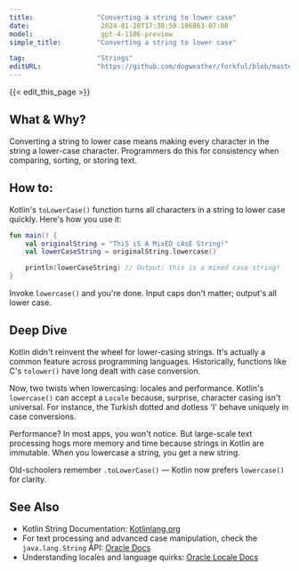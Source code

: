 ```yaml
---
title:                "Converting a string to lower case"
date:                  2024-01-20T17:38:50.106863-07:00
model:                 gpt-4-1106-preview
simple_title:         "Converting a string to lower case"

tag:                  "Strings"
editURL:              "https://github.com/dogweather/forkful/blob/master/content/en/kotlin/converting-a-string-to-lower-case.md"
---
```


{{< edit_this_page >}}

## What & Why?
Converting a string to lower case means making every character in the string a lower-case character. Programmers do this for consistency when comparing, sorting, or storing text.

## How to:
Kotlin's `toLowerCase()` function turns all characters in a string to lower case quickly. Here's how you use it:

```kotlin
fun main() {
    val originalString = "ThiS iS A MixED cAsE String!"
    val lowerCaseString = originalString.lowercase()

    println(lowerCaseString) // Output: this is a mixed case string!
}
```
Invoke `lowercase()` and you're done. Input caps don't matter; output's all lower case.

## Deep Dive
Kotlin didn't reinvent the wheel for lower-casing strings. It's actually a common feature across programming languages. Historically, functions like C's `tolower()` have long dealt with case conversion.

Now, two twists when lowercasing: locales and performance. Kotlin's `lowercase()` can accept a `Locale` because, surprise, character casing isn't universal. For instance, the Turkish dotted and dotless 'I' behave uniquely in case conversions.

Performance? In most apps, you won't notice. But large-scale text processing hogs more memory and time because strings in Kotlin are immutable. When you lowercase a string, you get a new string. 

Old-schoolers remember `.toLowerCase()` — Kotlin now prefers `lowercase()` for clarity.

## See Also
- Kotlin String Documentation: [Kotlinlang.org](https://kotlinlang.org/api/latest/jvm/stdlib/kotlin.text/lowercase.html)
- For text processing and advanced case manipulation, check the `java.lang.String` API: [Oracle Docs](https://docs.oracle.com/en/java/javase/11/docs/api/java.base/java/lang/String.html)
- Understanding locales and language quirks: [Oracle Locale Docs](https://docs.oracle.com/javase/tutorial/i18n/locale/)
